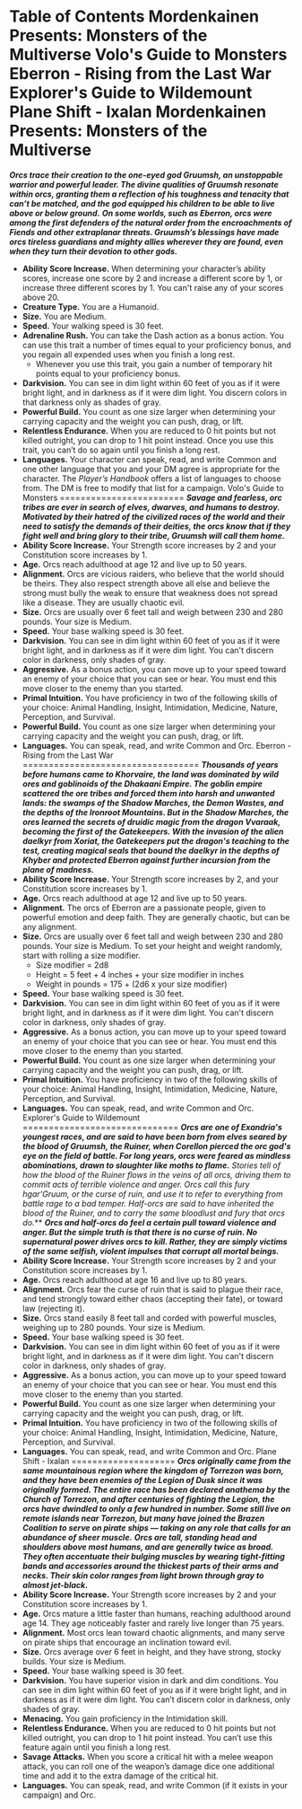 Table of Contents
Mordenkainen Presents: Monsters of the Multiverse
Volo's Guide to Monsters
Eberron - Rising from the Last War
Explorer's Guide to Wildemount
Plane Shift - Ixalan
Mordenkainen Presents: Monsters of the Multiverse
=================================================
***Orcs trace their creation to the one-eyed god Gruumsh, an unstoppable warrior and powerful leader. The divine qualities of Gruumsh resonate within orcs, granting them a reflection of his toughness and tenacity that can’t be matched, and the god equipped his children to be able to live above or below ground.***
***On some worlds, such as Eberron, orcs were among the first defenders of the natural order from the encroachments of Fiends and other extraplanar threats. Gruumsh’s blessings have made orcs tireless guardians and mighty allies wherever they are found, even when they turn their devotion to other gods.***
* **Ability Score Increase.** When determining your character’s ability scores, increase one score by 2 and increase a different score by 1, or increase three different scores by 1. You can't raise any of your scores above 20.
* **Creature Type.** You are a Humanoid.
* **Size.** You are Medium.
* **Speed.** Your walking speed is 30 feet.
* **Adrenaline Rush.** You can take the Dash action as a bonus action. You can use this trait a number of times equal to your proficiency bonus, and you regain all expended uses when you finish a long rest.
	+ Whenever you use this trait, you gain a number of temporary hit points equal to your proficiency bonus.
* **Darkvision.** You can see in dim light within 60 feet of you as if it were bright light, and in darkness as if it were dim light. You discern colors in that darkness only as shades of gray.
* **Powerful Build.** You count as one size larger when determining your carrying capacity and the weight you can push, drag, or lift.
* **Relentless Endurance.** When you are reduced to 0 hit points but not killed outright, you can drop to 1 hit point instead. Once you use this trait, you can’t do so again until you finish a long rest.
* **Languages.** Your character can speak, read, and write Common and one other language that you and your DM agree is appropriate for the character. The *Player’s Handbook* offers a list of languages to choose from. The DM is free to modify that list for a campaign.
Volo's Guide to Monsters
========================
***Savage and fearless, orc tribes are ever in search of elves, dwarves, and humans to destroy. Motivated by their hatred of the civilized races of the world and their need to satisfy the demands of their deities, the orcs know that if they fight well and bring glory to their tribe, Gruumsh will call them home.***
* **Ability Score Increase.** Your Strength score increases by 2 and your Constitution score increases by 1.
* **Age.** Orcs reach adulthood at age 12 and live up to 50 years.
* **Alignment.** Orcs are vicious raiders, who believe that the world should be theirs. They also respect strength above all else and believe the strong must bully the weak to ensure that weakness does not spread like a disease. They are usually chaotic evil.
* **Size.** Orcs are usually over 6 feet tall and weigh between 230 and 280 pounds. Your size is Medium.
* **Speed.** Your base walking speed is 30 feet.
* **Darkvision.** You can see in dim light within 60 feet of you as if it were bright light, and in darkness as if it were dim light. You can't discern color in darkness, only shades of gray.
* **Aggressive.** As a bonus action, you can move up to your speed toward an enemy of your choice that you can see or hear. You must end this move closer to the enemy than you started.
* **Primal Intuition.** You have proficiency in two of the following skills of your choice: Animal Handling, Insight, Intimidation, Medicine, Nature, Perception, and Survival.
* **Powerful Build.** You count as one size larger when determining your carrying capacity and the weight you can push, drag, or lift.
* **Languages.** You can speak, read, and write Common and Orc.
Eberron - Rising from the Last War
==================================
***Thousands of years before humans came to Khorvaire, the land was dominated by wild ores and goblinoids of the Dhakaani Empire. The goblin empire scattered the ore tribes and forced them into harsh and unwanted lands: the swamps of the Shadow Marches, the Demon Wastes, and the depths of the Ironroot Mountains. But in the Shadow Marches, the ores learned the secrets of druidic magic from the dragon Vvaraak, becoming the first of the Gatekeepers. With the invasion of the alien daelkyr from Xoriat, the Gatekeepers put the dragon's teaching to the test, creating magical seals that bound the daelkyr in the depths of Khyber and protected Eberron against further incursion from the plane of madness.***
* **Ability Score Increase.** Your Strength score increases by 2, and your Constitution score increases by 1.
* **Age.** Orcs reach adulthood at age 12 and live up to 50 years.
* **Alignment.** The orcs of Eberron are a passionate people, given to powerful emotion and deep faith. They are generally chaotic, but can be any alignment.
* **Size.** Orcs are usually over 6 feet tall and weigh between 230 and 280 pounds. Your size is Medium. To set your height and weight randomly, start with rolling a size modifier.
	+ Size modifier = 2d8
	+ Height = 5 feet + 4 inches + your size modifier in inches
	+ Weight in pounds = 175 + (2d6 x your size modifier)
* **Speed.** Your base walking speed is 30 feet.
* **Darkvision.** You can see in dim light within 60 feet of you as if it were bright light, and in darkness as if it were dim light. You can't discern color in darkness, only shades of gray.
* **Aggressive.** As a bonus action, you can move up to your speed toward an enemy of your choice that you can see or hear. You must end this move closer to the enemy than you started.
* **Powerful Build.** You count as one size larger when determining your carrying capacity and the weight you can push, drag, or lift.
* **Primal Intuition.** You have proficiency in two of the following skills of your choice: Animal Handling, Insight, Intimidation, Medicine, Nature, Perception, and Survival.
* **Languages.** You can speak, read, and write Common and Orc.
Explorer's Guide to Wildemount
==============================
***Orcs are one of Exandria's youngest races, and are said to have been born from elves seared by the blood of Gruumsh, the Ruiner, when Corellon pierced the orc god's eye on the field of battle. For long years, orcs were feared as mindless abominations, drawn to slaughter like moths to flame.***
***Stories tell of how the blood of the Ruiner flows in the veins of all orcs, driving them to commit acts of terrible violence and anger. Orcs call this fury* hgar'Gruum*, or the curse of ruin, and use it to refer to everything from battle rage to a bad temper. Half-orcs are said to have inherited the blood of the Ruiner, and to carry the same bloodlust and fury that orcs do.***
***Orcs and half-orcs do feel a certain pull toward violence and anger. But the simple truth is that there is no curse of ruin. No supernatural power drives orcs to kill. Rather, they are simply victims of the same selfish, violent impulses that corrupt all mortal beings.***
* **Ability Score Increase.** Your Strength score increases by 2 and your Constitution score increases by 1.
* **Age.** Orcs reach adulthood at age 16 and live up to 80 years.
* **Alignment.** Orcs fear the curse of ruin that is said to plague their race, and tend strongly toward either chaos (accepting their fate), or toward law (rejecting it).
* **Size.** Orcs stand easily 8 feet tall and corded with powerful muscles, weighing up to 280 pounds. Your size is Medium.
* **Speed.** Your base walking speed is 30 feet.
* **Darkvision.** You can see in dim light within 60 feet of you as if it were bright light, and in darkness as if it were dim light. You can't discern color in darkness, only shades of gray.
* **Aggressive.** As a bonus action, you can move up to your speed toward an enemy of your choice that you can see or hear. You must end this move closer to the enemy than you started.
* **Powerful Build.** You count as one size larger when determining your carrying capacity and the weight you can push, drag, or lift.
* **Primal Intuition.** You have proficiency in two of the following skills of your choice: Animal Handling, Insight, Intimidation, Medicine, Nature, Perception, and Survival.
* **Languages.** You can speak, read, and write Common and Orc.
Plane Shift - Ixalan
====================
***Orcs originally came from the same mountainous region where the kingdom of Torrezon was born, and they have been enemies of the Legion of Dusk since it was originally formed. The entire race has been declared anathema by the Church of Torrezon, and after centuries of fighting the Legion, the orcs have dwindled to only a few hundred in number. Some still live on remote islands near Torrezon, but many have joined the Brazen Coalition to serve on pirate ships — taking on any role that calls for an abundance of sheer muscle.***
***Orcs are tall, standing head and shoulders above most humans, and are generally twice as broad. They often accentuate their bulging muscles by wearing tight-fitting bands and accessories around the thickest parts of their arms and necks. Their skin color ranges from light brown through gray to almost jet-black.***
* **Ability Score Increase.** Your Strength score increases by 2 and your Constitution score increases by 1.
* **Age.** Orcs mature a little faster than humans, reaching adulthood around age 14. They age noticeably faster and rarely live longer than 75 years.
* **Alignment.** Most orcs lean toward chaotic alignments, and many serve on pirate ships that encourage an inclination toward evil.
* **Size.** Orcs average over 6 feet in height, and they have strong, stocky builds. Your size is Medium.
* **Speed.** Your base walking speed is 30 feet.
* **Darkvision.** You have superior vision in dark and dim conditions. You can see in dim light within 60 feet of you as if it were bright light, and in darkness as if it were dim light. You can’t discern color in darkness, only shades of gray.
* **Menacing.** You gain proficiency in the Intimidation skill.
* **Relentless Endurance.** When you are reduced to 0 hit points but not killed outright, you can drop to 1 hit point instead. You can’t use this feature again until you finish a long rest.
* **Savage Attacks.** When you score a critical hit with a melee weapon attack, you can roll one of the weapon’s damage dice one additional time and add it to the extra damage of the critical hit.
* **Languages.** You can speak, read, and write Common (if it exists in your campaign) and Orc.